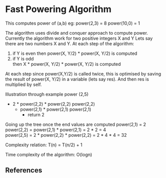 # Fast Powering Algorithm

This computes power of (a,b)
eg: power(2,3) = 8
power(10,0) = 1

The algorithm uses divide and conquer approach to compute power.
Currently the algorithm work for two positive integers X and Y
Lets say there are two numbers X and Y.
At each step of the algorithm:
  1. if Y is even
      then power(X, Y/2) * power(X, Y/2) is computed
  2. if Y is odd  
      then X * power(X, Y/2) * power(X, Y/2) is computed

At each step since power(X,Y/2) is called twice, this is optimised by saving the result of power(X, Y/2) in a variable (lets say res).
And then res is multiplied by self.

Illustration through example
power (2,5)
  - 2 * power(2,2) * power(2,2)
  power(2,2)
    - power(2,1) * power(2,1)
    power(2,1)
      - return 2

Going up the tree once the end values are computed
    power(2,1) = 2
  power(2,2) = power(2,1) * power(2,1) = 2 * 2 = 4  
power(2,5) = 2 * power(2,2) * power(2,2) = 2 * 4 * 4 = 32


Complexity relation: T(n) = T(n/2) + 1

Time complexity of the algorithm: O(logn)

## References


